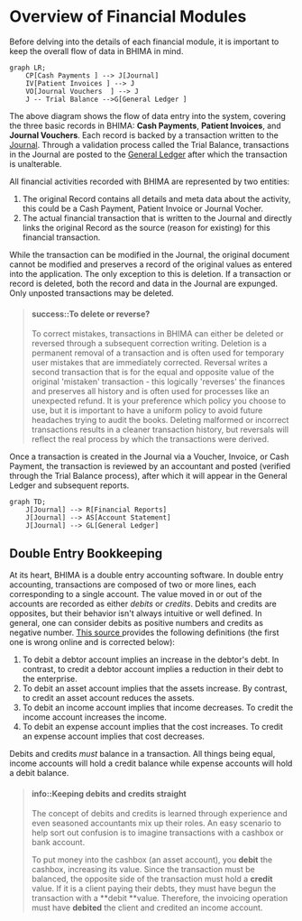 # Overview of Financial Modules

Before delving into the details of each financial module, it is important to keep the overall flow of data in BHIMA in mind.

```mermaid
graph LR;
    CP[Cash Payments ] --> J[Journal]
    IV[Patient Invoices ] --> J
    VO[Journal Vouchers  ] --> J
    J -- Trial Balance -->G[General Ledger ]
```

The above diagram shows the flow of data entry into the system, covering the three basic records in BHIMA: **Cash Payments**, **Patient Invoices**, and **Journal Vouchers**.  Each record is backed by a transaction written to the [Journal](/journal-module.md).  Through a validation process called the Trial Balance, transactions in the Journal are posted to the [General Ledger](/general-ledger.md) after which the transaction is unalterable.

All financial activities recorded with BHIMA are represented by two entities:

1. The original Record contains all details and meta data about the activity, this could be a Cash Payment, Patient Invoice or Journal Vocher. 
2. The actual financial transaction that is written to the Journal and directly links the original Record as the source \(reason for existing\) for this financial transaction. 

While the transaction can be modified in the Journal, the original document cannot be modified and preserves a record of the original values as entered into the application.  The only exception to this is deletion.  If a transaction or record is deleted, both the record and data in the Journal are expunged.  Only unposted transactions may be deleted.

> #### success::To delete or reverse?
>
> To correct mistakes, transactions in BHIMA can either be deleted or reversed through a subsequent correction writing.  Deletion is a permanent removal of a transaction and is often used for temporary user mistakes that are immediately corrected. Reversal writes a second transaction that is for the equal and opposite value of the original 'mistaken' transaction - this logically 'reverses' the finances and preserves all history and is often used for processes like an unexpected refund. It is your preference which policy you choose to use, but it is important to have a uniform policy to avoid future headaches trying to audit the books.  Deleting malformed or incorrect transactions results in a cleaner transaction history, but reversals will reflect the real process by which the transactions were derived.

Once a transaction is created in the Journal via a Voucher, Invoice, or Cash Payment, the transaction is reviewed by an accountant and posted \(verified through the Trial Balance process\), after which it will appear in the General Ledger and subsequent reports.

```mermaid
graph TD;
    J[Journal] --> R[Financial Reports]
    J[Journal] --> AS[Account Statement]
    J[Journal] --> GL[General Ledger]
```

## Double Entry Bookkeeping

At its heart, BHIMA is a double entry accounting software.  In double entry accounting, transactions are composed of two or more lines, each corresponding to a single account.  The value moved in or out of the accounts are recorded as either _debits_ or _credits_.  Debits and credits are opposites, but their behavior isn't always intuitive or well defined.  In general, one can consider debits as positive numbers and credits as negative number.  [This source ](https://debitoor.com/dictionary/debit)provides the following definitions \(the first one is wrong online and is corrected below\):

1. To debit a debtor account implies an increase in the debtor's debt.  In contrast, to credit a debtor account implies a reduction in their debt to the enterprise.
2. To debit an asset account implies that the assets increase.  By contrast, to credit an asset account reduces the assets.
3. To debit an income account implies that income decreases.  To credit the income account increases the income.
4. To debit an expense account implies that the cost increases.  To credit an expense account implies that cost decreases.

Debits and credits _must_ balance in a transaction. All things being equal, income accounts will hold a credit balance while expense accounts will hold a debit balance.

> #### info::Keeping debits and credits straight
>
> The concept of debits and credits is learned through experience and even seasoned accountants mix up their roles.  An easy scenario to help sort out confusion is to imagine transactions with a cashbox or bank account.
>
> To put money into the cashbox \(an asset account\), you **debit** the cashbox, increasing its value.  Since the transaction must be balanced, the opposite side of the transaction must hold a **credit** value.  If it is a client paying their debts, they must have begun the transaction with a **debit **value.  Therefore, the invoicing operation must have **debited** the client and credited an income account.



